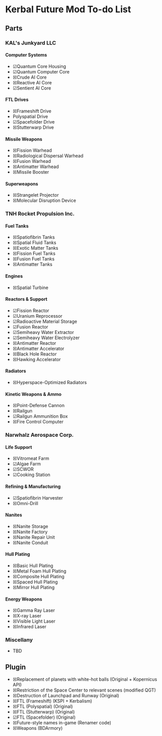 # Kerbal Future Mod To-do List

## Parts

### KAL's Junkyard LLC

#### Computer Systems

* ☑Quantum Core Housing
* ☑Quantum Computer Core
* ☒Crude AI Core
* ☒Reactive AI Core
* ☑Sentient AI Core

#### FTL Drives

* ☒Frameshift Drive
* Polyspatial Drive
* ☑Spacefolder Drive
* ☒Stutterwarp Drive

#### Missile Weapons

* ☒Fission Warhead
* ☒Radiological Dispersal Warhead
* ☒Fusion Warhead
* ☒Antimatter Warhead
* ☒Missile Booster

#### Superweapons

* ☒Strangelet Projector
* ☒Molecular Disruption Device

### TNH Rocket Propulsion Inc.

#### Fuel Tanks

* ☒Spatiofibrin Tanks
* ☒Spatial Fluid Tanks
* ☒Exotic Matter Tanks
* ☒Fission Fuel Tanks
* ☒Fusion Fuel Tanks
* ☒Antimatter Tanks

#### Engines

* ☒Spatial Turbine

#### Reactors & Support

* ☑Fission Reactor
* ☑Uranium Reprocessor
* ☑Radioactive Material Storage
* ☑Fusion Reactor
* ☑Semiheavy Water Extractor
* ☑Semiheavy Water Electrolyzer
* ☒Antimatter Reactor
* ☒Antimatter Accelerator
* ☒Black Hole Reactor
* ☒Hawking Accelerator

#### Radiators

* ☒Hyperspace-Optimized Radiators

#### Kinetic Weapons & Ammo

* ☒Point-Defense Cannon
* ☒Railgun
* ☑Railgun Ammunition Box
* ☒Fire Control Computer

### Narwhalz Aerospace Corp.

#### Life Support

* ☒Vitromeat Farm
* ☑Algae Farm
* ☑SCWOR
* ☑Cooking Station

#### Refining & Manufacturing

* ☑Spatiofibrin Harvester
* ☒Omni-Drill

#### Nanites

* ☒Nanite Storage
* ☒Nanite Factory
* ☒Nanite Repair Unit
* ☒Nanite Conduit

#### Hull Plating

* ☒Basic Hull Plating
* ☒Metal Foam Hull Plating
* ☒Composite Hull Plating
* ☒Spaced Hull Plating
* ☒Mirror Hull Plating

#### Energy Weapons

* ☒Gamma Ray Laser
* ☒X-ray Laser
* ☒Visible Light Laser
* ☒Infrared Laser

### Miscellany

* TBD

## Plugin

* ☒Replacement of planets with white-hot balls (Original + Kopernicus API)
* ☒Restriction of the Space Center to relevant scenes (modified QGT)
* ☒Destruction of Launchpad and Runway (Original)
* ☒FTL (Frameshift) (KSPI + Kerbalism)
* ☒FTL (Polyspatial) (Original)
* ☒FTL (Stutterwarp) (Original)
* ☑FTL (Spacefolder) (Original)
* ☒Future-style names in-game (Renamer code)
* ☒Weapons (BDArmory)
